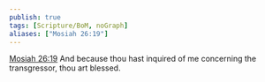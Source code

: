 ```yaml
---
publish: true
tags: [Scripture/BoM, noGraph]
aliases: ["Mosiah 26:19"]
---
```

[Mosiah 26:19](https://churchofjesuschrist.org/study/scriptures/bofm/mosiah/26?lang=eng&id=p19#p19) And because thou hast inquired of me concerning the transgressor, thou art blessed.
